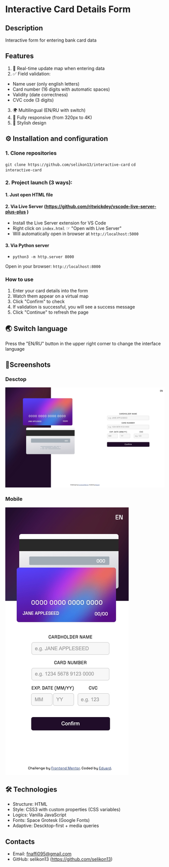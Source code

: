# **Interactive Card Details Form**

## **Description**

Interactive form for entering bank card data

## **Features**

1. 🔄 Real-time update map when entering data
2. ✅ Field validation:
 - Name user (only english letters)
 - Card number (16 digits with automatic spaces)
 - Validity (date correctness)
 - CVC code (3 digits)
3. 🌍 Multilingual (EN/RU with switch)
4. 📱 Fully responsive (from 320px to 4K)
5. 🎨 Stylish design

## ⚙️ **Installation and configuration**

### 1. Clone repositories

`git clone https://github.com/selikon13/interactive-card`
`cd interactive-card`

### 2. **Project launch (3 ways)**: 
   #### 1. Just open HTML file
   #### 2. Via Live Server (https://github.com/ritwickdey/vscode-live-server-plus-plus )
- Install the Live Server extension for VS Code
- Right click on `index.html` ☞ "Open with Live Server"
- Will automatically open in browser at `http://localhost:5000`
   
#### 3. Via Python server
- `python3 -m http.server 8000`

Open in your browser: `http://localhost:8000`

### **How to use**

1. Enter your card details into the form
2. Watch them appear on a virtual map
3. Click "Confirm" to check
4. If validation is successful, you will see a success message
5. Click "Continue" to refresh the page

## 🌏 **Switch language**

Press the "EN/RU" button in the upper right corner to change the interface language

## 📸**Screenshots**

### Desctop
![descktop](images/card-form-Desktop.jpeg)

### Mobile
![mobile](images/card-form-Mobile.jpeg)

## 🛠 **Technologies**

- Structure: HTML 
- Style: CSS3 with custom properties (CSS variables)
- Logics: Vanilla JavaScript
- Fonts: Space Grotesk (Google Fonts)
- Adaptive: Descktop-first + media queries

## **Contacts**

- Email: fnaffi095@gmail.com
- GitHub: selikon13 (https://github.com/selikon13)